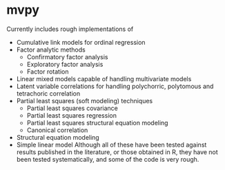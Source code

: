 # mvpy
Currently includes rough implementations of 
- Cumulative link models for ordinal regression
- Factor analytic methods
  - Confirmatory factor analysis
  - Exploratory factor analysis
  - Factor rotation
- Linear mixed models capable of handling multivariate models
- Latent variable correlations for handling polychorric, polytomous and tetrachoric correlation
- Partial least squares (soft modeling) techniques
  - Partial least squares covariance
  - Partial least squares regression
  - Partial least squares structural equation modeling
  - Canonical correlation
- Structural equation modeling
- Simple linear model
Although all of these have been tested against results published in the literature, or those obtained in R, they have not been tested systematically, and some of the code is very rough.
